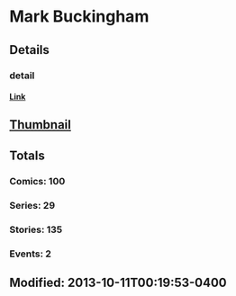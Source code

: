 # Mark  Buckingham 
## Details
### detail
#### [Link](http://marvel.com/comics/creators/71/mark_buckingham?utm_campaign=apiRef&utm_source=225578a89fc76f3d20fbffda5d17a88d)
## [Thumbnail](http://i.annihil.us/u/prod/marvel/i/mg/5/90/4bc63213e44a2.jpg)
## Totals
### Comics: 100
### Series: 29
### Stories: 135
### Events: 2
## Modified: 2013-10-11T00:19:53-0400